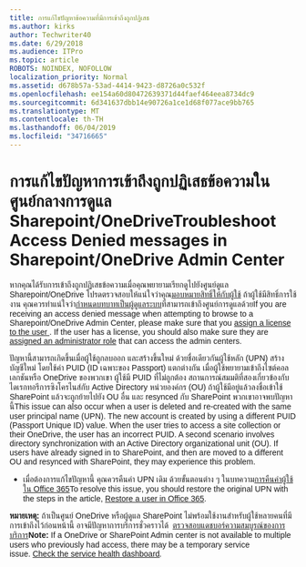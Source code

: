 ```yaml
---
title: การแก้ไขปัญหาข้อความที่มีการเข้าถึงถูกปฏิเสธ
ms.author: kirks
author: Techwriter40
ms.date: 6/29/2018
ms.audience: ITPro
ms.topic: article
ROBOTS: NOINDEX, NOFOLLOW
localization_priority: Normal
ms.assetid: d678b57a-53ad-4414-9423-d8726a0c532f
ms.openlocfilehash: ee154a60d80472639371d44faef464eea8734dc9
ms.sourcegitcommit: 6d341637dbb14e90726a1ce1d68f077ace9bb765
ms.translationtype: MT
ms.contentlocale: th-TH
ms.lasthandoff: 06/04/2019
ms.locfileid: "34716665"
---
```

# <a name="troubleshoot-access-denied-messages-in-sharepointonedrive-admin-center"></a><span data-ttu-id="ac2f6-102">การแก้ไขปัญหาการเข้าถึงถูกปฏิเสธข้อความในศูนย์กลางการดูแล Sharepoint/OneDrive</span><span class="sxs-lookup"><span data-stu-id="ac2f6-102">Troubleshoot Access Denied messages in Sharepoint/OneDrive Admin Center</span></span>

<p><span data-ttu-id="ac2f6-103"><span style="font-size: 10.5pt; font-family: 'Verdana',sans-serif;">หากคุณได้รับการเข้าถึงถูกปฏิเสธข้อความเมื่อคุณพยายามเรียกดูไปยังศูนย์ดูแล Sharepoint/OneDrive โปรดตรวจสอบให้แน่ใจว่าคุณ<a href="https://docs.microsoft.com/en-us/office365/admin/subscriptions-and-billing/assign-licenses-to-users?view=o365-worldwide&amp;tabs=One">มอบหมายสิทธิ์ให้กับผู้ใช้</a> ถ้าผู้ใช้มีสิทธิ์การใช้งาน คุณควรทำแน่ใจว่า<a href="https://docs.microsoft.com/en-us/office365/admin/add-users/about-admin-roles?view=o365-worldwide">กำหนดบทบาทเป็นผู้ดูแลระบบ</a>ที่สามารถเข้าถึงศูนย์การดูแลด้วย</span></span><span class="sxs-lookup"><span data-stu-id="ac2f6-103"><span style="font-size: 10.5pt; font-family: 'Verdana',sans-serif;">If you are receiving an access denied message when attempting to browse to a Sharepoint/OneDrive Admin Center, please make sure that you <a href="https://docs.microsoft.com/en-us/office365/admin/subscriptions-and-billing/assign-licenses-to-users?view=o365-worldwide&amp;tabs=One">assign a license to the user </a>. If the user has a license, you should also make sure they are <a href="https://docs.microsoft.com/en-us/office365/admin/add-users/about-admin-roles?view=o365-worldwide">assigned an administrator role</a> that can access the admin centers.</span></span></span></p>  <p style="orphans: 2; -webkit-text-stroke-width: 0px; word-spacing: 0px;"><span data-ttu-id="ac2f6-104"><span style="font-size: 10.5pt; font-family: 'Verdana',sans-serif;"><span style="font-size: 10.5pt; font-family: 'Verdana',sans-serif;">ปัญหานี้สามารถเกิดขึ้นเมื่อผู้ใช้ถูกลบออก และสร้างขึ้นใหม่ ด้วยชื่อเดียวกันผู้ใช้หลัก (UPN) สร้างบัญชีใหม่ โดยใช้ค่า PUID (ID เฉพาะของ Passport) แตกต่างกัน เมื่อผู้ใช้พยายามเข้าถึงไซต์คอลเลกชันหรือ OneDrive ของพวกเขา ผู้ใช้มี PUID ที่ไม่ถูกต้อง สถานการณ์สมมติที่สองเกี่ยวข้องกับไดเรกทอรีการซิงโครไนส์กับ Active Directory หน่วยองค์กร (OU) ถ้าผู้ใช้มีอยู่แล้วลงชื่อเข้าใช้ SharePoint แล้วจะถูกย้ายไปยัง OU อื่น และ resynced กับ SharePoint พวกเขาอาจพบปัญหานี้</span></span></span><span class="sxs-lookup"><span data-stu-id="ac2f6-104"><span style="font-size: 10.5pt; font-family: 'Verdana',sans-serif;"><span style="font-size: 10.5pt; font-family: 'Verdana',sans-serif;">This issue can also occur when a user is deleted and re-created with the same user principal name (UPN). The new account is created by using a different PUID (Passport Unique ID) value. When the user tries to access a site collection or their OneDrive, the user has an incorrect PUID. A second scenario involves directory synchronization with an Active Directory organizational unit (OU). If users have already signed in to SharePoint, and then are moved to a different OU and resynced with SharePoint, they may experience this problem.</span></span></span></span></p>  <ul style="orphans: 2; -webkit-text-stroke-width: 0px; word-spacing: 0px;" type="disc">  <li style="line-height: normal; ; font-size: 11pt; font-style: normal; font-weight: 400;"><span data-ttu-id="ac2f6-105"><span style="font-size: 10.5pt; font-family: 'Verdana',sans-serif;"><span style="font-size: 10.5pt; font-family: 'Verdana',sans-serif;">เมื่อต้องการแก้ไขปัญหานี้ คุณควรคืนค่า UPN เดิม ด้วยขั้นตอนต่าง ๆ ในบทความ<a href="https://docs.microsoft.com/en-us/office365/admin/add-users/restore-user?view=o365-worldwide">การคืนค่าผู้ใช้ใน Office 365</a></span></span></span><span class="sxs-lookup"><span data-stu-id="ac2f6-105"><span style="font-size: 10.5pt; font-family: 'Verdana',sans-serif;"><span style="font-size: 10.5pt; font-family: 'Verdana',sans-serif;">To resolve this issue, you should restore the original UPN with the steps in the article, <a href="https://docs.microsoft.com/en-us/office365/admin/add-users/restore-user?view=o365-worldwide">Restore a user in Office 365</a>.</span></span></span></span></li>  </ul>  <p style="orphans: 2; -webkit-text-stroke-width: 0px; word-spacing: 0px;"><span data-ttu-id="ac2f6-106"><strong><span style="font-size: 10.5pt; font-family: '&amp;quot',serif;"><span style="font-size: 10.5pt; font-family: 'Verdana',sans-serif; mso-bidi-font-family: Calibri;">หมายเหตุ:</span></span></strong><span style="font-size: 10.5pt; font-family: 'Verdana',sans-serif; mso-fareast-font-family: 'Times New Roman'; mso-bidi-font-family: 'Times New Roman';"><span style="font-size: 10.5pt; font-family: '&amp;quot',serif;"><em style="mso-bidi-font-style: normal;"><span style="font-size: 10.5pt; font-family: 'Verdana',sans-serif;">&nbsp;</span></em><em><span style="font-family: '&amp;quot',serif;"><span style="font-size: 10.5pt; font-family: 'Verdana',sans-serif; mso-bidi-font-family: Calibri;font-style: normal; mso-bidi-font-style: italic;">ถ้าเป็นศูนย์ OneDrive หรือผู้ดูแล SharePoint ไม่พร้อมใช้งานสำหรับผู้ใช้หลายคนที่มีการเข้าถึงไว้ก่อนหน้านี้ อาจมีปัญหาการบริการชั่วคราวได้&nbsp;</span></span></em> <em><span style="font-size: 10.5pt; font-family: 'Verdana',sans-serif; mso-bidi-font-family: Calibri;"><a href="https://portal.office.com/adminportal/home#/servicehealth" target="_blank" rel="noopener"><span style="font-style: normal; mso-bidi-font-style: italic;">ตรวจสอบแดชบอร์ความสมบูรณ์ของการบริการ</span></a></span></em></span></span></span><span class="sxs-lookup"><span data-stu-id="ac2f6-106"><strong><span style="font-size: 10.5pt; font-family: '&amp;quot',serif;"><span style="font-size: 10.5pt; font-family: 'Verdana',sans-serif; mso-bidi-font-family: Calibri;">Note:</span></span></strong><span style="font-size: 10.5pt; font-family: 'Verdana',sans-serif; mso-fareast-font-family: 'Times New Roman'; mso-bidi-font-family: 'Times New Roman';"><span style="font-size: 10.5pt; font-family: '&amp;quot',serif;"><em style="mso-bidi-font-style: normal;"><span style="font-size: 10.5pt; font-family: 'Verdana',sans-serif;">&nbsp;</span></em><em><span style="font-family: '&amp;quot',serif;"><span style="font-size: 10.5pt; font-family: 'Verdana',sans-serif; mso-bidi-font-family: Calibri;font-style: normal; mso-bidi-font-style: italic;">If a OneDrive or SharePoint Admin center is not available to multiple users who previously had access, there may be a temporary service issue.&nbsp;</span></span></em><em><span style="font-size: 10.5pt; font-family: 'Verdana',sans-serif; mso-bidi-font-family: Calibri;"><a href="https://portal.office.com/adminportal/home#/servicehealth" target="_blank" rel="noopener"><span style="font-style: normal; mso-bidi-font-style: italic;">Check the service health dashboard</span></a>.</span></em></span></span></span></span></p>


